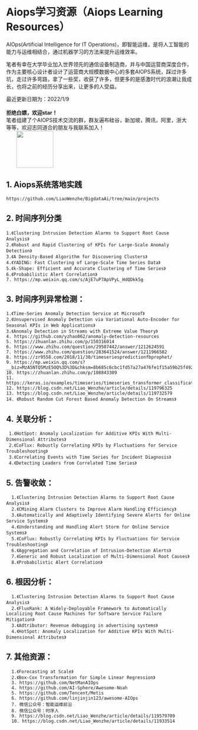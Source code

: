 
# Aiops学习资源（Aiops Learning Resources）
AIOps(Artificial Intelligence for IT Operations)，即智能运维，是将人工智能的能力与运维相结合，通过机器学习的方法来提升运维效率。<br>

笔者有幸在大学毕业加入世界领先的通信设备制造商，并与中国运营商深度合作，作为主要核心设计者设计了运营商大规模数据中心的多套AIOPS系统，踩过许多坑，走过许多弯路，拿了一些奖，收获了许多，但更多的是感激时代的浪潮让我成长，也将之前的经历分享出来，让更多的人受益。
    
最近更新日期为：2022/1/9<br><br>
**拒绝白嫖，欢迎star！**<br>
笔者组建了个AIOPS技术交流的群，群友遍布硅谷，新加坡，腾讯，阿里，浙大等等，欢迎志同道合的朋友与我联系加入！<br>&emsp;&emsp;<img width="100" height="100" align=center src="https://user-images.githubusercontent.com/45705519/147529773-5474a194-b323-4f34-b5c9-a46442afa68f.png"/>
## 1. Aiops系统落地实践

    https://github.com/LiaoWenzhe/BigdataAi/tree/main/projects

## 2. 时间序列分类

    1.《Clustering Intrusion Detection Alarms to Support Root Cause Analysis》
    2.《Robust and Rapid Clustering of KPIs for Large-Scale Anomaly Detection》
    3.《A Density-Based Algorithm for Discovering Clusters》
    4.《YADING: Fast Clustering of Large-Scale Time Series Data》
    5.《k-Shape: Efficient and Accurate Clustering of Time Series》
    6.《Probabilistic Alert Correlation》
    7. https://mp.weixin.qq.com/s/AjE7uP7ApVPyL_HdQDkk5g


## 3. 时间序列异常检测：

    1.《Time-Series Anomaly Detection Service at Microsof》
    2.《Unsupervised Anomaly Detection via Variational Auto-Encoder for Seasonal KPIs in Web Applications》
    3.《Anomaly Detection in Streams with Extreme Value Theory》
    4. https://github.com/yzhao062/anomaly-detection-resources
    5. https://zhuanlan.zhihu.com/p/150316014
    6. https://www.zhihu.com/question/29507442/answer/1212624591
    7. https://www.zhihu.com/question/283641524/answer/1211966582
    8. https://zr9558.com/2018/11/30/timeseriespredictionfbprophet/
    9. https://mp.weixin.qq.com/s?__biz=MzA5NTQ5MzE5OQ%3D%3D&chksm=8b685c6cbc1fd57a27a476fe1f15a59b25f4928094b2a49b7e8f054ed0cc5dc29a243173bf2e&idx=1&mid=2653057356&scene=21&sn=85d82226c7f66685ec8cf486569976dc#wechat_redirect
    10. https://zhuanlan.zhihu.com/p/108843309
    11. https://keras.io/examples/timeseries/timeseries_transformer_classification/
    12. https://blog.csdn.net/Liao_Wenzhe/article/details/119796325
    13. https://blog.csdn.net/Liao_Wenzhe/article/details/119732579
    14. 《Robust Random Cut Forest Based Anomaly Detection On Streams》
 
## 4. 关联分析：

     1.《HotSpot: Anomaly Localization for Additive KPIs With Multi-Dimensional Attributes》
     2.《CoFlux: Robustly Correlating KPIs by Fluctuations for Service Troubleshooting》
     3.《Correlating Events with Time Series for Incident Diagnosis》
     4.《Detecting Leaders from Correlated Time Series》

## 5. 告警收敛：

      1.《Clustering Intrusion Detection Alarms to Support Root Cause Analysis》
      2.《CMining Alarm Clusters to Improve Alarm Handling Efficiency》
      3.《Automatically and Adaptively Identifying Severe Alerts for Online Service Systems》
      4.《Understanding and Handling Alert Storm for Online Service Systems》
      5.《CoFlux: Robustly Correlating KPIs by Fluctuations for Service Troubleshooting》
      6.《Aggregation and Correlation of Intrusion-Detection Alerts》
      7.《Generic and Robust Localization of Multi-Dimensional Root Causes》
      8.《Probabilistic Alert Correlation》
      
## 6. 根因分析：

      1.《Clustering Intrusion Detection Alarms to Support Root Cause Analysis》
      2.《FluxRank: A Widely-Deployable Framework to Automatically Localizing Root Cause Machines for Software Service Failure Mitigation》
      3.《Adtributor: Revenue debugging in advertising systems》
      4.《HotSpot: Anomaly Localization for Additive KPIs With Multi-Dimensional Attributes》

## 7. 其他资源：

      1.《Forecasting at Scale》
      2.《Box-Cox Transformation for Simple Linear Regression》
      3. https://github.com/NetManAIOps
      4. https://github.com/AI-Sphere/Awesome-Noah
      5. https://github.com/Tencent/Metis
      6. https://github.com/linjinjin123/awesome-AIOps
      7. 微信公众号：智能运维前沿
      8. 微信公众号：时序人
      9. https://blog.csdn.net/Liao_Wenzhe/article/details/119579709
      10. https://blog.csdn.net/Liao_Wenzhe/article/details/11933514
       
  
